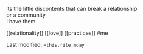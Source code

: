 its the little discontents that can break a relationship  
or a community  
i have them 

  

[[relationality]]
[[love]]
[[practices]]
#me


Last modified: `=this.file.mday`